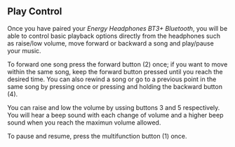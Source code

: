 ## Play Control

Once you have paired your *Energy Headphones BT3+ Bluetooth*, you will be able to control basic playback options directly from the headphones such as raise/low volume, move forward or backward a song and play/pause your music.

To forward one song press the forward button (2) once; if you want to move within the same song, keep the forward button pressed until you reach the desired time. You can also rewind a song or go to a previous point in the same song by pressing once or pressing and holding the backward button (4).

You can raise and low the volume by ussing buttons 3 and 5 respectively. You will hear a beep sound with each change of volume and a higher beep sound when you reach the maximun volume allowed.

To pause and resume, press the multifunction button (1) once.
